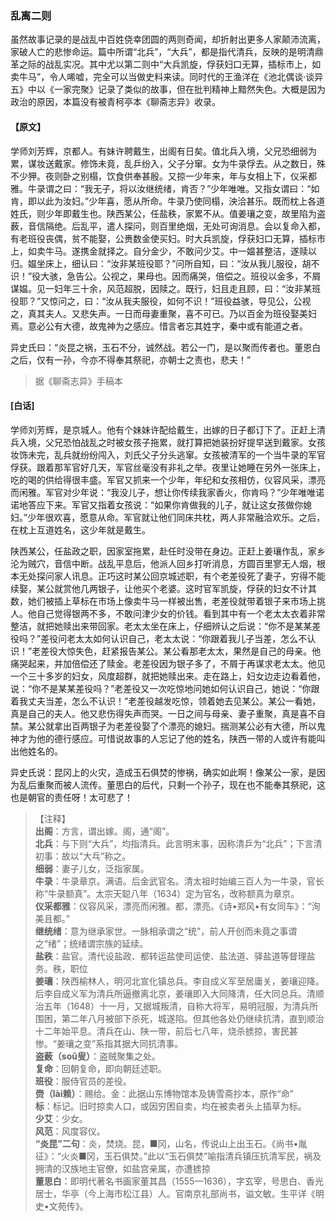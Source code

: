 <script type="text/javascript">
    var head = document.getElementsByTagName('head')[0];
    cssURL = '/public/liao.css';
    linkTag = document.createElement('link');
    linkTag.href = cssURL;
    linkTag.setAttribute('type','text/css');
    linkTag.setAttribute('rel','stylesheet');
    head.appendChild(linkTag);
</script>
### 乱离二则

虽然故事记录的是战乱中百姓侥幸团圆的两则奇闻，却折射出更多人家颠沛流离，家破人亡的悲惨命运。篇中所谓“北兵”，“大兵”，都是指代清兵，反映的是明清鼎革之际的战乱实况。其中尤以第二则中“大兵凯旋，俘获妇口无算，插标市上，如卖牛马”，令人唏嘘，完全可以当做史料来读。同时代的王渔洋在《池北偶谈·谈异五》中以《一家完聚》记录了类似的故事，但在批判精神上黯然失色。大概是因为政治的原因，本篇没有被青柯亭本《聊斋志异》收录。

#### 【原文】
<section>
学师刘芳辉，京都人。有妹许聘戴生，出阁有日矣。值北兵入境，父兄恐细弱为累，谋妆送戴家。修饰未竟，乱乒纷入，父子分窜。女为牛录俘去。从之数日，殊不少狎。夜则卧之别榻，饮食供奉甚殷。又掠一少年来，年与女相上下，仪采都雅。牛录谓之曰：“我无子，将以汝继统绪，肯否？”少年唯唯。又指女谓曰：“如肯，即以此为汝妇。”少年喜，愿从所命。牛录乃使同榻，泱洽甚乐。既而枕上各道姓氏，则少年即戴生也。陕西某公，任盐秩，家累不从。值姜瓖之变，故里陷为盗薮，音信隔绝。后乱平，遣人探问，则百里绝烟，无处可询消息。会以复命入都，有老班役丧偶，贫不能娶，公赉数金使买妇。时大兵凯旋，俘获妇口无算，插标市上，如卖牛马。遂携金就择之。自分金少，不敢问少艾。中一媪甚整洁，遂赎以归。媪坐床上，细认曰：“汝非某班役耶？”问所自知，曰：“汝从我儿服役，胡不识！”役大骇，急告公。公视之，果母也。因而痛哭，倍偿之。班役以金多，不屑谋媪。见一妇年三十余，风范超脱，因赎之。既行，妇且走且顾，曰：“汝非某班役耶？”又惊问之，曰：“汝从我夫服役，如何不识！”班役益骇，导见公，公视之，真其夫人。又悲失声。一日而母妻重聚，喜不可已。乃以百金为班役娶美妇焉。意必公有大德，故鬼神为之感应。惜言者忘其姓字，秦中或有能道之者。

异史氏曰：“炎昆之祸，玉石不分，诚然战。若公一门，是以聚而传者也。董恩白之后，仅有一孙，今亦不得奉其祭祀，亦朝士之责也，悲夫！”

</section>

> 据《聊斋志异》手稿本

#### [白话]
<aside>

学师刘芳辉，是京城人。他有个妹妹许配给戴生，出嫁的日子都订下了。正赶上清兵入境，父兄恐怕战乱之时被女孩子拖累，就打算把她装扮好提早送到戴家。女孩妆饰未完，乱兵就纷纷闯入，刘氏父子分头逃窜。女孩被清军的一个当牛录的军官俘获。跟着那军官好几天，军官丝毫没有非礼之举。夜里让她睡在另外一张床上，吃的喝的供给得很丰盛。军官又抓来一个少年，年纪和女孩相仿，仪容风采，漂亮而闲雅。军官对少年说：“我没儿子，想让你传续我家香火，你肯吗？”少年唯唯诺诺地答应下来。军官又指着女孩说：“如果你肯做我的儿子，就让这女孩做你媳妇。”少年很欢喜，愿意从命。军官就让他们同床共枕，两人非常融洽欢乐。之后，在枕上互道姓名，这少年就是戴生。

陕西某公，任盐政之职，因家室拖累，赴任时没带在身边。正赶上姜瓖作乱，家乡沦为贼穴，音信中断。战乱平息后，他派人回乡打听消息，方圆百里寥无人烟，根本无处探问家人讯息。正巧这时某公回京城述职，有个老差役死了妻子，穷得不能续娶，某公就赏他几两银子，让他买个老婆。这时官军凯旋，俘获的妇女不计其数，她们被插上草标在市场上像卖牛马一样被出售，老差役就带着银子来市场上挑人。他自己觉得银两不多，不敢问津少女的价钱。看到其中有一个老太太衣着非常整洁，就把她赎出来带回家。老太太坐在床上，仔细辨认之后说：“你不是某某差役吗？”差役问老太太如何认识自己，老太太说：“你跟着我儿子当差，怎么不认识！”老差役大惊失色，赶紧报告某公。某公看那老太太，果然是自己的母亲。他痛哭起来，并加倍偿还了赎金。老差役因为银子多了，不屑于再谋求老太太。他见一个三十多岁的妇女，风度超群，就把她赎出来。走在路上，妇女边走边看着他，说：“你不是某某差役吗？”老差役又一次吃惊地问她如何认识自己，她说：“你跟着我丈夫当差，怎么不认识！”老差役越发吃惊，领着她去见某公。某公一看她，真是自己的夫人。他又悲伤得失声而哭。一日之间与母亲、妻子重聚，真是喜不自禁。某公就拿出百两银子为老差役娶了个漂亮的媳妇。揣测某公必有大德，所以鬼神才为他的德行感应。可惜说故事的人忘记了他的姓名，陕西一带的人或许有能叫出他姓名的。

异史氏说：昆冈上的火灾，造成玉石俱焚的惨祸，确实如此啊！像某公一家，是因为乱后重聚而被人流传。董思白的后代，只剩一个孙子，现在也不能奉其祭祀，这也是朝官的责任呀！太可悲了！

</aside>

> 【注释】  
<b>出阁</b>：方言，谓出嫁。阁，通“阁”。  
<b>北兵</b>：与下则“大兵”，均指清兵。此言明末事，因称清乒为“北兵”；下言清初事：故以“大乓”称之。  
<b>细弱</b>：妻子儿女，泛指家属。  
<b>牛录</b>：牛录章京。满语。后金武官名。清太祖时始编三百人为一牛录，官长称“牛录额真”。太宗天聪八年（1634）定为官名，改称额真为章京。  
<b>仪采都雅</b>：仪容风采，漂亮而闲雅。都，漂亮。《诗•郑风•有女同车》：“洵美且都。”  
<b>继统绪</b>：意为继承家世。一脉相承谓之“统”，前人开创而未竟之事谓之“绪”；统绪谓宗族的延续。  
<b>盐秩</b>：盐官。清代设盐政、都转运盐使司运使、盐法道、驿盐道等督理盐务。秩，职位  
<b>姜瓖</b>：陕西榆林人，明河北宣化镇总兵。李自成义军至居庸关，姜瓖迎降。后李自成义军为清兵所逼撤离北京，姜瓖即入大同降清，任大同总兵。清顺治五年（1648）十一月，又据城叛清，自称大将军，易明冠服，为清兵所围困，第二年八月被部下杀死，城遂陷。但其他各处仍继续抗清，直到顺治十二年始平息。清兵在山、陕一带，前后七八年，烧杀掳掠，害民甚惨。“姜瓖之变”系指其据大同抗清事。  
<b>盗薮（soǔ叟）</b>：盗贼聚集之处。  
<b>复命</b>：回朝复命，即向朝廷述职。  
<b>班役</b>：服侍官员的差役。  
<b>赍（lài赖）</b>：赐给。金：此据山东博物馆本及铸雪斋抄本，原作“命”  
<b>标</b>：标记。旧时掠卖人口，或因穷困自卖，均在被卖者头上插草为标。  
<b>少艾</b>：少女。  
<b>风范</b>：风度容仪。  
<b>“炎昆”二句</b>：炎，焚烧。昆，■冈，山名，传说山上出玉石。《尚书•胤征》：“火炎■冈，玉石俱焚。”此以“玉石俱焚”喻指清兵镇压抗清军民，祸及拥清的汉族地主官僚，如盐宫亲属，亦遭掳掠  
<b>董思白</b>：即明代著名书画家董其昌（1555—1636），字玄宰，号思白、香光居士，华亭（今上海市松江县）人。官南京礼部尚书，谥文敏。生平详《明史•文苑传》。  
